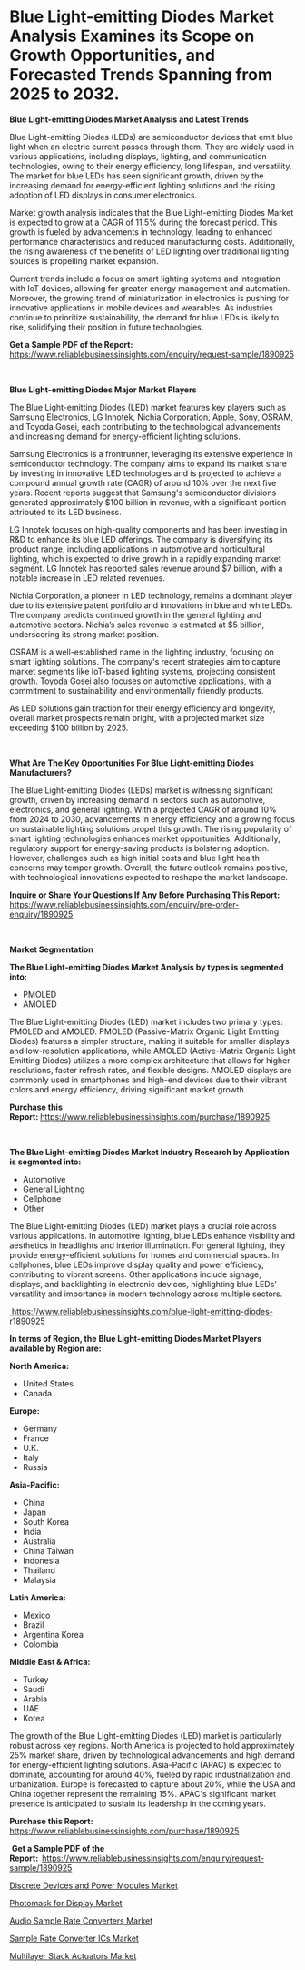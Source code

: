 <p><h1>Blue Light-emitting Diodes Market Analysis Examines its Scope on Growth Opportunities, and Forecasted Trends Spanning from 2025 to 2032.</h1></p><p><strong>Blue Light-emitting Diodes Market Analysis and Latest Trends</strong></p>
<p><p>Blue Light-emitting Diodes (LEDs) are semiconductor devices that emit blue light when an electric current passes through them. They are widely used in various applications, including displays, lighting, and communication technologies, owing to their energy efficiency, long lifespan, and versatility. The market for blue LEDs has seen significant growth, driven by the increasing demand for energy-efficient lighting solutions and the rising adoption of LED displays in consumer electronics.</p><p>Market growth analysis indicates that the Blue Light-emitting Diodes Market is expected to grow at a CAGR of 11.5% during the forecast period. This growth is fueled by advancements in technology, leading to enhanced performance characteristics and reduced manufacturing costs. Additionally, the rising awareness of the benefits of LED lighting over traditional lighting sources is propelling market expansion.</p><p>Current trends include a focus on smart lighting systems and integration with IoT devices, allowing for greater energy management and automation. Moreover, the growing trend of miniaturization in electronics is pushing for innovative applications in mobile devices and wearables. As industries continue to prioritize sustainability, the demand for blue LEDs is likely to rise, solidifying their position in future technologies.</p></p>
<p><strong>Get a Sample PDF of the Report:&nbsp;</strong> <a href="https://www.reliablebusinessinsights.com/enquiry/request-sample/1890925?utm_campaign=1113&utm_medium=2&utm_source=Github&utm_content=ia&utm_term=13022025&utm_id=blue-light-emitting-diodes">https://www.reliablebusinessinsights.com/enquiry/request-sample/1890925</a></p>
<p>&nbsp;</p>
<p><strong>Blue Light-emitting Diodes Major Market Players</strong></p>
<p><p>The Blue Light-emitting Diodes (LED) market features key players such as Samsung Electronics, LG Innotek, Nichia Corporation, Apple, Sony, OSRAM, and Toyoda Gosei, each contributing to the technological advancements and increasing demand for energy-efficient lighting solutions.</p><p>Samsung Electronics is a frontrunner, leveraging its extensive experience in semiconductor technology. The company aims to expand its market share by investing in innovative LED technologies and is projected to achieve a compound annual growth rate (CAGR) of around 10% over the next five years. Recent reports suggest that Samsung's semiconductor divisions generated approximately $100 billion in revenue, with a significant portion attributed to its LED business.</p><p>LG Innotek focuses on high-quality components and has been investing in R&D to enhance its blue LED offerings. The company is diversifying its product range, including applications in automotive and horticultural lighting, which is expected to drive growth in a rapidly expanding market segment. LG Innotek has reported sales revenue around $7 billion, with a notable increase in LED related revenues.</p><p>Nichia Corporation, a pioneer in LED technology, remains a dominant player due to its extensive patent portfolio and innovations in blue and white LEDs. The company predicts continued growth in the general lighting and automotive sectors. Nichia’s sales revenue is estimated at $5 billion, underscoring its strong market position.</p><p>OSRAM is a well-established name in the lighting industry, focusing on smart lighting solutions. The company's recent strategies aim to capture market segments like IoT-based lighting systems, projecting consistent growth. Toyoda Gosei also focuses on automotive applications, with a commitment to sustainability and environmentally friendly products.</p><p>As LED solutions gain traction for their energy efficiency and longevity, overall market prospects remain bright, with a projected market size exceeding $100 billion by 2025.</p></p>
<p>&nbsp;</p>
<p><strong>What Are The Key Opportunities For Blue Light-emitting Diodes Manufacturers?</strong></p>
<p><p>The Blue Light-emitting Diodes (LEDs) market is witnessing significant growth, driven by increasing demand in sectors such as automotive, electronics, and general lighting. With a projected CAGR of around 10% from 2024 to 2030, advancements in energy efficiency and a growing focus on sustainable lighting solutions propel this growth. The rising popularity of smart lighting technologies enhances market opportunities. Additionally, regulatory support for energy-saving products is bolstering adoption. However, challenges such as high initial costs and blue light health concerns may temper growth. Overall, the future outlook remains positive, with technological innovations expected to reshape the market landscape.</p></p>
<p><strong>Inquire or Share Your Questions If Any Before Purchasing This Report:</strong> <a href="https://www.reliablebusinessinsights.com/enquiry/pre-order-enquiry/1890925?utm_campaign=1113&utm_medium=2&utm_source=Github&utm_content=ia&utm_term=13022025&utm_id=blue-light-emitting-diodes">https://www.reliablebusinessinsights.com/enquiry/pre-order-enquiry/1890925</a></p>
<p>&nbsp;</p>
<p><strong>Market Segmentation</strong></p>
<p><strong>The Blue Light-emitting Diodes Market Analysis by types is segmented into:</strong></p>
<p><ul><li>PMOLED</li><li>AMOLED</li></ul></p>
<p><p>The Blue Light-emitting Diodes (LED) market includes two primary types: PMOLED and AMOLED. PMOLED (Passive-Matrix Organic Light Emitting Diodes) features a simpler structure, making it suitable for smaller displays and low-resolution applications, while AMOLED (Active-Matrix Organic Light Emitting Diodes) utilizes a more complex architecture that allows for higher resolutions, faster refresh rates, and flexible designs. AMOLED displays are commonly used in smartphones and high-end devices due to their vibrant colors and energy efficiency, driving significant market growth.</p></p>
<p><strong>Purchase this Report:&nbsp;</strong><a href="https://www.reliablebusinessinsights.com/purchase/1890925?utm_campaign=1113&utm_medium=2&utm_source=Github&utm_content=ia&utm_term=13022025&utm_id=blue-light-emitting-diodes">https://www.reliablebusinessinsights.com/purchase/1890925</a></p>
<p>&nbsp;</p>
<p><strong>The Blue Light-emitting Diodes Market Industry Research by Application is segmented into:</strong></p>
<p><ul><li>Automotive</li><li>General Lighting</li><li>Cellphone</li><li>Other</li></ul></p>
<p><p>The Blue Light-emitting Diodes (LED) market plays a crucial role across various applications. In automotive lighting, blue LEDs enhance visibility and aesthetics in headlights and interior illumination. For general lighting, they provide energy-efficient solutions for homes and commercial spaces. In cellphones, blue LEDs improve display quality and power efficiency, contributing to vibrant screens. Other applications include signage, displays, and backlighting in electronic devices, highlighting blue LEDs' versatility and importance in modern technology across multiple sectors.</p></p>
<p><a href="https://www.reliablebusinessinsights.com/blue-light-emitting-diodes-r1890925?utm_campaign=1113&utm_medium=2&utm_source=Github&utm_content=ia&utm_term=13022025&utm_id=blue-light-emitting-diodes">&nbsp;https://www.reliablebusinessinsights.com/blue-light-emitting-diodes-r1890925</a></p>
<p><strong>In terms of Region, the Blue Light-emitting Diodes Market Players available by Region are:</strong></p>
<p>
    <p> <strong> North America: </strong>
        <ul>
            <li>United States</li>
            <li>Canada</li>
        </ul>
        </p> 
    <p> <strong> Europe: </strong>
        <ul>
            <li>Germany</li>
            <li>France</li>
            <li>U.K.</li>
            <li>Italy</li>
            <li>Russia</li>
        </ul>
        </p> 
    <p> <strong> Asia-Pacific: </strong>
        <ul>
            <li>China</li>
            <li>Japan</li>
            <li>South Korea</li>
            <li>India</li>
            <li>Australia</li>
            <li>China Taiwan</li>
            <li>Indonesia</li>
            <li>Thailand</li>
            <li>Malaysia</li>
        </ul>
        </p> 
    <p> <strong> Latin America: </strong>
        <ul>
            <li>Mexico</li>
            <li>Brazil</li>
            <li>Argentina Korea</li>
            <li>Colombia</li>
        </ul>
        </p> 
    <p> <strong> Middle East & Africa: </strong>
        <ul>
            <li>Turkey</li>
            <li>Saudi</li>
            <li>Arabia</li>
            <li>UAE</li>
            <li>Korea</li>
        </ul>
    </p>
    </p>
<p><p>The growth of the Blue Light-emitting Diodes (LED) market is particularly robust across key regions. North America is projected to hold approximately 25% market share, driven by technological advancements and high demand for energy-efficient lighting solutions. Asia-Pacific (APAC) is expected to dominate, accounting for around 40%, fueled by rapid industrialization and urbanization. Europe is forecasted to capture about 20%, while the USA and China together represent the remaining 15%. APAC's significant market presence is anticipated to sustain its leadership in the coming years.</p></p>
<p><strong>Purchase this Report: </strong><a href="https://www.reliablebusinessinsights.com/purchase/1890925?utm_campaign=1113&utm_medium=2&utm_source=Github&utm_content=ia&utm_term=13022025&utm_id=blue-light-emitting-diodes">https://www.reliablebusinessinsights.com/purchase/1890925</a></p>
<p>&nbsp;<strong>Get a Sample PDF of the Report:&nbsp;&nbsp;</strong><a href="https://www.reliablebusinessinsights.com/enquiry/request-sample/1890925?utm_campaign=1113&utm_medium=2&utm_source=Github&utm_content=ia&utm_term=13022025&utm_id=blue-light-emitting-diodes">https://www.reliablebusinessinsights.com/enquiry/request-sample/1890925</a></p>
<p><strong></strong></p>
<p><p><a href="https://github.com/ziogaskangui96/Market-Research-Report-List-1/blob/main/discrete-devices-and-power-modules-market.md?utm_campaign=1113&utm_medium=2&utm_source=Github&utm_content=ia&utm_term=13022025&utm_id=blue-light-emitting-diodes">Discrete Devices and Power Modules Market</a></p><p><a href="https://github.com/rushanday/Market-Research-Report-List-1/blob/main/photomask-for-display-market.md?utm_campaign=1113&utm_medium=2&utm_source=Github&utm_content=ia&utm_term=13022025&utm_id=blue-light-emitting-diodes">Photomask for Display Market</a></p><p><a href="https://github.com/carylgrinko/Market-Research-Report-List-1/blob/main/audio-sample-rate-converters-market.md?utm_campaign=1113&utm_medium=2&utm_source=Github&utm_content=ia&utm_term=13022025&utm_id=blue-light-emitting-diodes">Audio Sample Rate Converters Market</a></p><p><a href="https://github.com/leyesamilej/Market-Research-Report-List-1/blob/main/sample-rate-converter-ics-market.md?utm_campaign=1113&utm_medium=2&utm_source=Github&utm_content=ia&utm_term=13022025&utm_id=blue-light-emitting-diodes">Sample Rate Converter ICs Market</a></p><p><a href="https://github.com/guinoopandam/Market-Research-Report-List-1/blob/main/multilayer-stack-actuators-market.md?utm_campaign=1113&utm_medium=2&utm_source=Github&utm_content=ia&utm_term=13022025&utm_id=blue-light-emitting-diodes">Multilayer Stack Actuators Market</a></p></p>